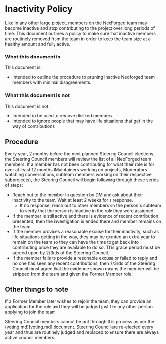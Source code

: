 # Inactivity Policy

Like in any other large project, members on the NeoForged team may become inactive and stop contributing to the project over long periods of time. This document outlines a policy to make sure that inactive members are routinely removed from the team in order to keep the team size at a healthy amount and fully active.

### What this document is

This document is:
 * Intended to outline the procedure to pruning inactive Neoforged team members with minimal disagreements.

### What this document is not

This document is not:
 * Intended to be used to remove disliked members.
 * Intended to ignore people that may have life situations that get in the way of contributions.

## Procedure

Every year, 2 months before the next planned Steering Council elections, the Steering Council members will review the list of all NeoForged team members. If a member has not been contributing for what their role is for over at least 12 months (Maintainers working on projects, Moderators watching conversations, subteam members working on their respective subprojects), the Steering Council will begin following through these series of steps:

 * Reach out to the member in question by DM and ask about their inactivity to the team. Wait at least 2 weeks for a response.
   * If no response, reach out to other members on the person's subteam to verify that the person is inactive in the role they were assigned.
 * If the member is still active and there is evidence of recent contribution presented, then the investigation is ended there and member remains on the team.
 * If the member provides a reasonable excuse for their inactivity, such as life situations getting in the way, they may be granted an extra year to remain on the team so they can have the time to get back into contributing once they are available to do so. This grace period must be agreed upon by 2/3rds of the Steering Council.
 * If the member fails to provide a resonable excuse or failed to reply and no one has seen any recent contributions, then 2/3rds of the Steering Council must agree that the evidence shown means the member will be stripped from the team and given the Former Member role.

## Other things to note

If a Former Member later wishes to rejoin the team, they can provide an application for the role and they will be judged just like any other person applying to join the team. 

Steering Council members cannot be put through this process as per the (voting.md)[voting.md] document. Steering Council are re-elected every year and thus are routinely judged and replaced to ensure there are always active council members.


